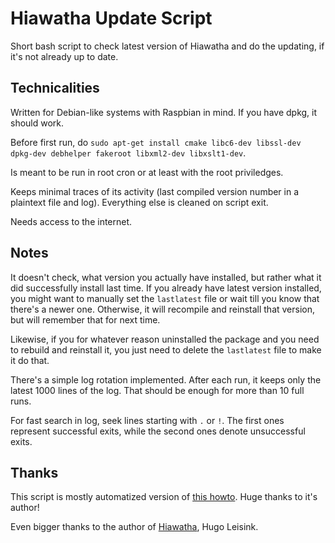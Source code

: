 # Hiawatha Update Script

Short bash script to check latest version of Hiawatha and do the updating, if it's not already up to date.

## Technicalities

Written for Debian-like systems with Raspbian in mind. If you have dpkg, it should work.

Before first run, do `sudo apt-get install cmake libc6-dev libssl-dev dpkg-dev debhelper fakeroot libxml2-dev libxslt1-dev`.

Is meant to be run in root cron or at least with the root priviledges.

Keeps minimal traces of its activity (last compiled version number in a plaintext file and log). Everything else is cleaned on script exit.

Needs access to the internet.

## Notes

It doesn't check, what version you actually have installed, but rather what it did successfully install last time. If you already have latest version installed, you might want to manually set the `lastlatest` file or wait till you know that there's a newer one. Otherwise, it will recompile and reinstall that version, but will remember that for next time.

Likewise, if you for whatever reason uninstalled the package and you need to rebuild and reinstall it, you just need to delete the `lastlatest` file to make it do that.

There's a simple log rotation implemented. After each run, it keeps only the latest 1000 lines of the log. That should be enough for more than 10 full runs.

For fast search in log, seek lines starting with `.` or `!`. The first ones represent successful exits, while the second ones denote unsuccessful exits.

## Thanks

This script is mostly automatized version of [this howto](https://www.hiawatha-webserver.org/forum/topic/1214). Huge thanks to it's author!

Even bigger thanks to the author of [Hiawatha](https://www.hiawatha-webserver.org/), Hugo Leisink.

